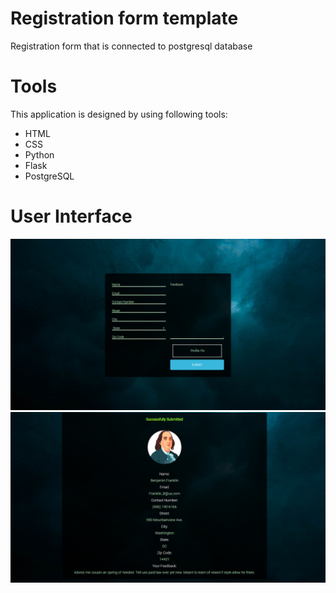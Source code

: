 # Registration form template
Registration form that is connected to postgresql database

# Tools
This application is designed by using following tools:
- HTML
- CSS
- Python
- Flask
- PostgreSQL


# User Interface
![App Interface](Static/images/form-1.jpg)
![App Interface](Static/images/form-2.jpg)



